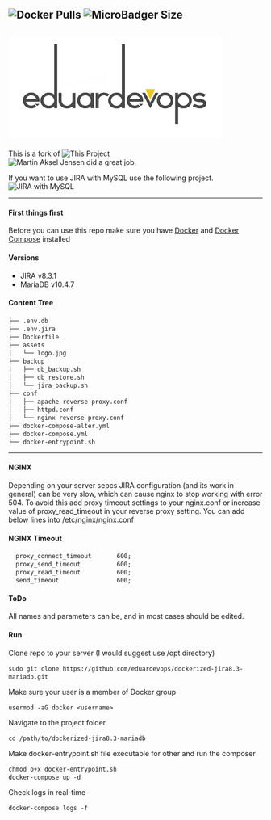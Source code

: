 <!-- ## Dockerized JIRA v8.3 and MariaDB v10.4 -->
<img alt="Docker Pulls" src="https://img.shields.io/docker/pulls/eduardevops/jira8.3-mariadb.svg" style="max-width:100%;"> <img alt="MicroBadger Size" src="https://img.shields.io/microbadger/image-size/eduardevops/jira8.3-mariadb/latest.svg" style="max-width:100%;">
-----
![Logo](./assets/logo.jpg)
------

This is a fork of  ![This Project](https://github.com/cptactionhank/docker-atlassian-jira) <br>
![Martin Aksel Jensen](https://github.com/cptactionhank) did a great job.

If you want to use JIRA with MySQL use the following project. <br>
![JIRA with MySQL](https://github.com/eduardevops/dockerized-jira8.3-mysql)

------
#### First things first
Before you can use this repo make sure you have [Docker](https://www.docker.com/) and [Docker Compose](https://docs.docker.com/compose/install/) installed

#### Versions
*	JIRA v8.3.1
*	MariaDB v10.4.7

#### Content Tree

```less
├── .env.db
├── .env.jira
├── Dockerfile
├── assets
│   └── logo.jpg
├── backup
│   ├── db_backup.sh
│   ├── db_restore.sh
│   └── jira_backup.sh
├── conf
│   ├── apache-reverse-proxy.conf
│   ├── httpd.conf
│   └── nginx-reverse-proxy.conf
├── docker-compose-alter.yml
├── docker-compose.yml
└── docker-entrypoint.sh
```

-----
#### NGINX
Depending on your server sepcs JIRA configuration (and its work in general) can be very slow, which can cause nginx to stop working with error 504. To avoid this add proxy timeout settings to your nginx.conf or increase value of proxy_read_timeout in your reverse proxy setting. You can add below lines
into /etc/nginx/nginx.conf

#### NGINX Timeout

```less
  proxy_connect_timeout       600;
  proxy_send_timeout          600;
  proxy_read_timeout          600;
  send_timeout                600;
```

#### ToDo
All names and parameters can be, and in most cases should be edited.


#### Run
Clone repo to your server (I would suggest use /opt directory)
```less
sudo git clone https://github.com/eduardevops/dockerized-jira8.3-mariadb.git
```

Make sure your user is a member of Docker group
```less
usermod -aG docker <username>
```
Navigate to the project folder
```less
cd /path/to/dockerized-jira8.3-mariadb
```
Make docker-entrypoint.sh file executable for other and run the composer

```less
chmod o+x docker-entrypoint.sh
docker-compose up -d
```

Check logs in real-time
```less
docker-compose logs -f
```
